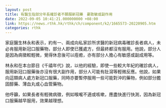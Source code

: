 ```yaml
---
layout: post
title: 有醫生指部分年長確診者不願服新冠藥　憂致敏或副作用
date: 2022-09-05 10:41:21.000000000 +08:00
link: https://news.rthk.hk/rthk/ch/component/k2/1665573-20220905.htm
categories: rthk
---
```


家庭醫生林永和表示，約有一、兩成向私家診所求醫的新冠病毒確診長者病人，未必肯服用新冠口服藥物，部分人即使已獲處方，但最終都沒有服用。他說，部分人是因為病徵較輕微，覺得休息後可以痊癒，亦有部分人擔心有敏感或副成用等。

林永和在本台節目《千禧年代》說，以他的經驗，即使一些較大年紀的確診病人，服用新冠口服藥後亦沒有很大副作用，部分人可能有肚瀉等輕微反應。他說，如果向這類病人處方新冠口服藥，同時亦要暫停服用一些可能對沖的藥物，例如部分膽固醇藥、薄血丸或心血管藥物。

他呼籲，如果長者有輕微病徵，例如喉嚨不適或咳嗽，應盡快進行快測，因為新冠口服藥越早服用，效果越理想。
